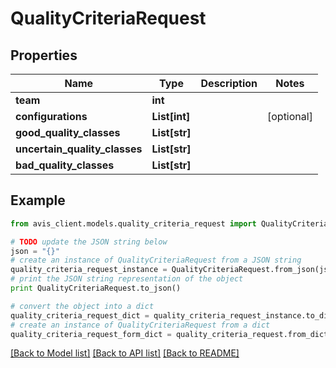 # QualityCriteriaRequest


## Properties

Name | Type | Description | Notes
------------ | ------------- | ------------- | -------------
**team** | **int** |  | 
**configurations** | **List[int]** |  | [optional] 
**good_quality_classes** | **List[str]** |  | 
**uncertain_quality_classes** | **List[str]** |  | 
**bad_quality_classes** | **List[str]** |  | 

## Example

```python
from avis_client.models.quality_criteria_request import QualityCriteriaRequest

# TODO update the JSON string below
json = "{}"
# create an instance of QualityCriteriaRequest from a JSON string
quality_criteria_request_instance = QualityCriteriaRequest.from_json(json)
# print the JSON string representation of the object
print QualityCriteriaRequest.to_json()

# convert the object into a dict
quality_criteria_request_dict = quality_criteria_request_instance.to_dict()
# create an instance of QualityCriteriaRequest from a dict
quality_criteria_request_form_dict = quality_criteria_request.from_dict(quality_criteria_request_dict)
```
[[Back to Model list]](../README.md#documentation-for-models) [[Back to API list]](../README.md#documentation-for-api-endpoints) [[Back to README]](../README.md)


